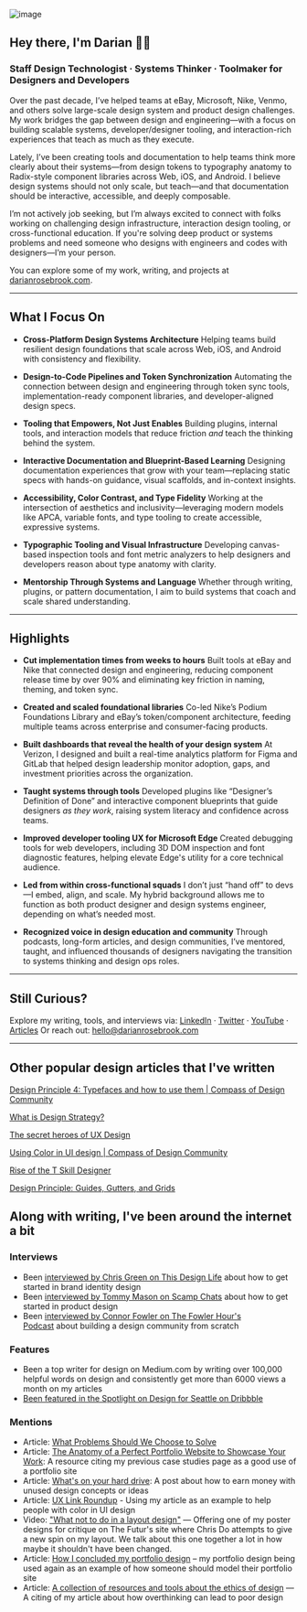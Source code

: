 ![image](https://user-images.githubusercontent.com/16178285/205413615-cccf7a62-d15f-4af4-9f2c-76df6367ced9.png)
## Hey there, I'm Darian 👋🏼 

### Staff Design Technologist · Systems Thinker · Toolmaker for Designers and Developers

Over the past decade, I’ve helped teams at eBay, Microsoft, Nike, Venmo, and others solve large-scale design system and product design challenges. My work bridges the gap between design and engineering—with a focus on building scalable systems, developer/designer tooling, and interaction-rich experiences that teach as much as they execute.

Lately, I’ve been creating tools and documentation to help teams think more clearly about their systems—from design tokens to typography anatomy to Radix-style component libraries across Web, iOS, and Android. I believe design systems should not only scale, but teach—and that documentation should be interactive, accessible, and deeply composable.

I’m not actively job seeking, but I’m always excited to connect with folks working on challenging design infrastructure, interaction design tooling, or cross-functional education. If you're solving deep product or systems problems and need someone who designs with engineers and codes with designers—I’m your person.

You can explore some of my work, writing, and projects at [darianrosebrook.com](http://darianrosebrook.com).
 
---

## What I Focus On  

* **Cross-Platform Design Systems Architecture**
  Helping teams build resilient design foundations that scale across Web, iOS, and Android with consistency and flexibility.

* **Design-to-Code Pipelines and Token Synchronization**
  Automating the connection between design and engineering through token sync tools, implementation-ready component libraries, and developer-aligned design specs.

* **Tooling that Empowers, Not Just Enables**
  Building plugins, internal tools, and interaction models that reduce friction *and* teach the thinking behind the system.

* **Interactive Documentation and Blueprint-Based Learning**
  Designing documentation experiences that grow with your team—replacing static specs with hands-on guidance, visual scaffolds, and in-context insights.

* **Accessibility, Color Contrast, and Type Fidelity**
  Working at the intersection of aesthetics and inclusivity—leveraging modern models like APCA, variable fonts, and type tooling to create accessible, expressive systems.

* **Typographic Tooling and Visual Infrastructure**
  Developing canvas-based inspection tools and font metric analyzers to help designers and developers reason about type anatomy with clarity.

* **Mentorship Through Systems and Language**
  Whether through writing, plugins, or pattern documentation, I aim to build systems that coach and scale shared understanding.
 
---

## Highlights

* **Cut implementation times from weeks to hours**
  Built tools at eBay and Nike that connected design and engineering, reducing component release time by over 90% and eliminating key friction in naming, theming, and token sync.

* **Created and scaled foundational libraries**
  Co-led Nike’s Podium Foundations Library and eBay’s token/component architecture, feeding multiple teams across enterprise and consumer-facing products.

* **Built dashboards that reveal the health of your design system**
  At Verizon, I designed and built a real-time analytics platform for Figma and GitLab that helped design leadership monitor adoption, gaps, and investment priorities across the organization.

* **Taught systems through tools**
  Developed plugins like “Designer’s Definition of Done” and interactive component blueprints that guide designers *as they work*, raising system literacy and confidence across teams.

* **Improved developer tooling UX for Microsoft Edge**
  Created debugging tools for web developers, including 3D DOM inspection and font diagnostic features, helping elevate Edge's utility for a core technical audience.

* **Led from within cross-functional squads**
  I don’t just “hand off” to devs—I embed, align, and scale. My hybrid background allows me to function as both product designer and design systems engineer, depending on what’s needed most.

* **Recognized voice in design education and community**
  Through podcasts, long-form articles, and design communities, I’ve mentored, taught, and influenced thousands of designers navigating the transition to systems thinking and design ops roles.
 
---

## Still Curious?

Explore my writing, tools, and interviews via:
[LinkedIn](https://linkedin.com/in/darianrosebrook) · [Twitter](https://twitter.com/darianrosebrook) · [YouTube](https://www.youtube.com/@darian.rosebrook)  · [Articles](https://darianrosebrook.com/articles) 
Or reach out: [hello@darianrosebrook.com](mailto:hello@darianrosebrook.com)

--- 

## Other popular design articles that I've written

[Design Principle 4: Typefaces and how to use them | Compass of Design Community](https://compassofdesign.com/articles/design-principle-4-typefaces-and-how-to-use-them)

[What is Design Strategy?](https://blog.marvelapp.com/what-is-design-strategy/)

[The secret heroes of UX Design](https://read.compassofdesign.com/the-secret-heroes-of-ux-design-56014d087dee)

[Using Color in UI design | Compass of Design Community](https://compassofdesign.com/articles/using-color-in-ui-design)

[Rise of the T Skill Designer](https://blog.marvelapp.com/rise-t-skill-designer/)

[Design Principle: Guides, Gutters, and Grids](https://read.compassofdesign.com/guides-gutters-and-grids-2ce6092fc3de?source=friends_link&sk=023f90e4aaaba6992893c77265aebf02)

## Along with writing, I've been around the internet a bit

### Interviews

- Been [interviewed by Chris Green on This Design Life](https://www.thisdesignlife.net/darian-rosebrook-interview/) about how to get started in brand identity design
- Been [interviewed by Tommy Mason on Scamp Chats](https://studiomason.co.uk/masonand/darian-rosebrook) about how to get started in product design
- Been [interviewed by Connor Fowler on The Fowler Hour's Podcast](https://www.youtube.com/watch?v=WR-huVjQmcw) about building a design community from scratch

### Features

- Been a top writer for design on Medium.com by writing over 100,000 helpful words on design and consistently get more than 6000 views a month on my articles
- [Been featured in the Spotlight on Design for Seattle on Dribbble](https://dribbble.com/stories/2018/05/24/spotlight-on-the-seattle-design-scene)

### Mentions

- Article: [What Problems Should We Choose to Solve](https://uxdesign.cc/solve-the-correct-problem-8ac12038c16e)
- Article: [The Anatomy of a Perfect Portfolio Website to Showcase Your Work](https://kinsta.com/blog/portfolio-website/): A resource citing my previous case studies page as a good use of a portfolio site
- Article: [What's on your hard drive](https://justinjackson.ca/hard-drive): A post about how to earn money with unused design concepts or ideas
- Article: [UX Link Roundup](https://www.nform.com/ideas/ux-link-roundup-july/) - Using my article as an example to help people with color in UI design
- Video: ["What not to do in a layout design"](https://www.youtube.com/watch?v=atS36kzr8zg) — Offering one of my poster designs for critique on The Futur's site where Chris Do attempts to give a new spin on my layout. We talk about this one together a lot in how maybe it shouldn't have been changed.
- Article: [How I concluded my portfolio design](http://eleftheriabatsou.com/content/how-i-concluded-my-portfolio-website) – my portfolio design being used again as an example of how someone should model their portfolio site
- Article: [A collection of resources and tools about the ethics of design](http://future-design-principles.org/future_design_principles/resources-and-tools/) — A citing of my article about how overthinking can lead to poor design
